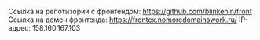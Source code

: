 Ссылка на репотизорий с фронтендом: https://github.com/blinkenin/front
Ссылка на домен фронтенда: https://frontex.nomoredomainswork.ru/
IP-адрес: 158.160.167.103